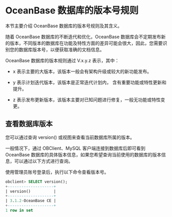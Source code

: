 # OceanBase 数据库的版本号规则

本节主要介绍 OceanBase 数据库的版本号规则及其含义。

随着 OceanBase 数据库的不断迭代和优化，OceanBase 数据库会不定期发布新的版本，不同版本的数据库在功能及特性方面的差异可能会很大，因此，您需要识别您的数据库版本号，以便获取准确的文档信息。

OceanBase 数据库的版本规则通过 V.x.y.z 表示，其中：

* x 表示主要的大版本，该版本一般会有架构升级或较大的新功能发布。

* y 表示计划迭代版本，该版本是正常迭代计划内， 含有重要功能或特性更新和提升。

* z 表示发布更新版本，该版本主要对已知问题进行修复，一般无功能或特性变更。

## 查看数据库版本

您可以通过查询 version() 或视图来查看当前数据库所属的版本。

一般情况下，通过 OBClient、MySQL 客户端连接到数据库后即可看到 OceanBase 数据库的具体版本信息，如果您希望查询当前使用的数据库的版本信息，可以通过以下方式进行查询。

使用管理员账号登录后，执行以下命令查看版本号。

```sql
obclient> SELECT version();
+--------------------+
| version()          |
+--------------------+
| 3.1.2-OceanBase CE |
+--------------------+
1 row in set
```
